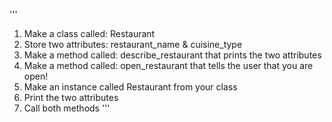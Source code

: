 '''
1.  Make a class called: Restaurant
2.  Store two attributes:  restaurant_name & cuisine_type
3.  Make a method called:  describe_restaurant that prints the two attributes
4.  Make a method called:  open_restaurant that tells the user that you are open!
5.  Make an instance called Restaurant from your class
6.  Print the two attributes
7.  Call both methods
'''
